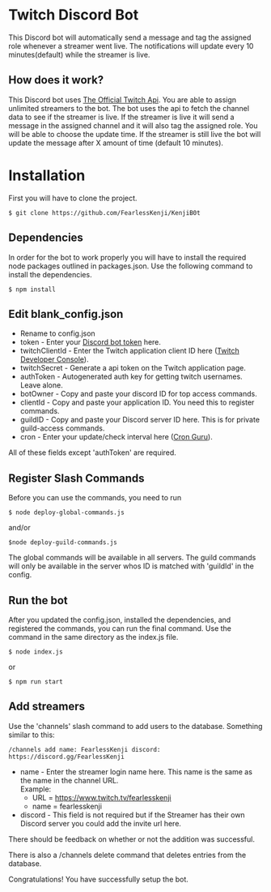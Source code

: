 # Twitch Discord Bot
This Discord bot will automatically send a message and tag the assigned role whenever a streamer went live.
The notifications will update every 10 minutes(default) while the streamer is live.

## How does it work?
This Discord bot uses [The Official Twitch Api](https://dev.twitch.tv/docs/api/). You are able to assign unlimited streamers to the bot. The bot uses the api to fetch the channel data to see if the streamer is live. If the streamer is live it will send a message in the assigned channel and it will also tag the assigned role. You will be able to choose the update time. If the streamer is still live the bot will update the message after X amount of time (default 10 minutes). 


# Installation
First you will have to clone the project.
```console
$ git clone https://github.com/FearlessKenji/KenjiB0t
```

## Dependencies
In order for the bot to work properly you will have to install the required node packages outlined in packages.json. Use the following command to install the dependencies.
```console
$ npm install
```

## Edit blank_config.json
- Rename to config.json
- token - Enter your [Discord bot token](https://discord.com/developers/applications) here.
- twitchClientId - Enter the Twitch application client ID here ([Twitch Developer Console](https://dev.twitch.tv/console/apps)).
- twitchSecret - Generate a api token on the Twitch application page.
- authToken - Autogenerated auth key for getting twitch usernames. Leave alone.
- botOwner - Copy and paste your discord ID for top access commands.
- clientId - Copy and paste your application ID. You need this to register commands.
- guildID - Copy and paste your Discord server ID here. This is for private guild-access commands.
- cron - Enter your update/check interval here ([Cron Guru](https://crontab.guru/)).

All of these fields except 'authToken' are required.

## Register Slash Commands
Before you can use the commands, you need to run 
```console
$ node deploy-global-commands.js
```
and/or
```console
$node deploy-guild-commands.js
```

The global commands will be available in all servers. The guild commands will only be available in the server whos ID is matched with 'guildId' in the config.


## Run the bot
After you updated the config.json, installed the dependencies, and registered the commands, you can run the final command.
Use the command in the same directory as the index.js file.
```console
$ node index.js
```
or
```console
$ npm run start
```

## Add streamers
Use the 'channels' slash command to add users to the database. Something similar to this:
```console
/channels add name: FearlessKenji discord: https://discord.gg/FearlessKenji
```
- name - Enter the streamer login name here. This name is the same as the name in the channel URL.  
Example:
  - URL = https://www.twitch.tv/fearlesskenji
  - name = fearlesskenji
- discord - This field is not required but if the Streamer has their own Discord server you could add the invite url here. 
  
There should be feedback on whether or not the addition was successful.

There is also a /channels delete command that deletes entries from the database. 

Congratulations! You have successfully setup the bot.